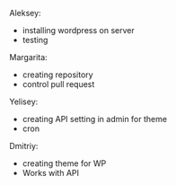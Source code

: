 Aleksey:
- installing wordpress on server
- testing

Margarita:
- creating repository
- control pull request 

Yelisey:
- creating API setting in admin for theme
- cron

Dmitriy:
- creating theme for WP
- Works with API